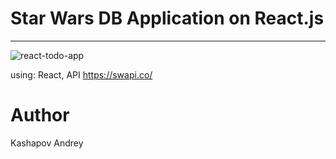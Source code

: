 # Star Wars DB Application on React.js
-----
![react-todo-app](assets/star-wars-db-preview.png)

using: React, API https://swapi.co/
# Author
Kashapov Andrey